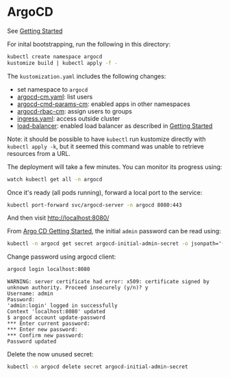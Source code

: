 # ArgoCD

See [Getting Started](https://argoproj.github.io/argo-cd/getting_started/)

For inital bootstrapping, run the following in this directory:

```sh
kubectl create namespace argocd
kustomize build | kubectl apply -f -
```

The `kustomization.yaml` includes the following changes:

* set namespace to `argocd`
* [argocd-cm.yaml](./argocd-cm.yaml): list users
* [argocd-cmd-params-cm](./argocd-cmd-params-cm.yaml): enabled apps in other namespaces
* [argocd-rbac-cm](./argocd-rbac-cm.yaml): assign users to groups
* [ingress.yaml](./ingress.yaml): access outside cluster
* [load-balancer](./load-balancer.yaml): enabled load balancer as described in
  [Getting Started](https://argoproj.github.io/argo-cd/getting_started/#3-access-the-argo-cd-api-server)

Note: it should be possible to have `kubectl` run kustomize directly with
`kubectl apply -k`, but it seemed this command was unable to retrieve resources
from a URL.

The deployment will take a few minutes. You can monitor its progress using:

```sh
watch kubectl get all -n argocd
```

Once it's ready (all pods running), forward a local port to the service:

```sh
kubectl port-forward svc/argocd-server -n argocd 8080:443
```

And then visit <http://localhost:8080/>

From [Argo CD Getting Started][argocd-getting-started], the initial `admin` password can be read using:

```sh
kubectl -n argocd get secret argocd-initial-admin-secret -o jsonpath="{.data.password}" | base64 -d
```

Change password using argocd client:

```sh
argocd login localhost:8080
```

```text
WARNING: server certificate had error: x509: certificate signed by unknown authority. Proceed insecurely (y/n)? y
Username: admin
Password:
'admin:login' logged in successfully
Context 'localhost:8080' updated
$ argocd account update-password
*** Enter current password:
*** Enter new password:
*** Confirm new password:
Password updated
```

Delete the now unused secret:

```sh
kubectl -n argocd delete secret argocd-initial-admin-secret
```

[argocd-getting-started]: https://argo-cd.readthedocs.io/en/stable/getting_started/
